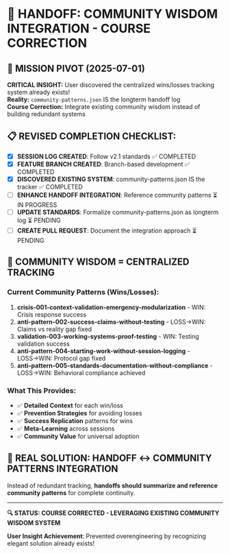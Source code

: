 # 🔄 HANDOFF: COMMUNITY WISDOM INTEGRATION - COURSE CORRECTION

## 🎯 **MISSION PIVOT** (2025-07-01)

**CRITICAL INSIGHT:** User discovered the centralized wins/losses tracking system already exists!  
**Reality:** `community-patterns.json` IS the longterm handoff log  
**Course Correction:** Integrate existing community wisdom instead of building redundant systems

## 📋 **REVISED COMPLETION CHECKLIST:**

- [x] **SESSION LOG CREATED**: Follow v2.1 standards ✅ COMPLETED  
- [x] **FEATURE BRANCH CREATED**: Branch-based development ✅ COMPLETED  
- [x] **DISCOVERED EXISTING SYSTEM**: community-patterns.json IS the tracker ✅ COMPLETED  
- [ ] **ENHANCE HANDOFF INTEGRATION**: Reference community patterns ⏳ IN PROGRESS  
- [ ] **UPDATE STANDARDS**: Formalize community-patterns.json as longterm log ⏳ PENDING  
- [ ] **CREATE PULL REQUEST**: Document the integration approach ⏳ PENDING  

## 🧠 **COMMUNITY WISDOM = CENTRALIZED TRACKING**

### **Current Community Patterns (Wins/Losses):**
1. **crisis-001-context-validation-emergency-modularization** - WIN: Crisis response success
2. **anti-pattern-002-success-claims-without-testing** - LOSS→WIN: Claims vs reality gap fixed  
3. **validation-003-working-systems-proof-testing** - WIN: Testing validation success
4. **anti-pattern-004-starting-work-without-session-logging** - LOSS→WIN: Protocol gap fixed
5. **anti-pattern-005-standards-documentation-without-compliance** - LOSS→WIN: Behavioral compliance achieved

### **What This Provides:**
- ✅ **Detailed Context** for each win/loss
- ✅ **Prevention Strategies** for avoiding losses  
- ✅ **Success Replication** patterns for wins
- ✅ **Meta-Learning** across sessions
- ✅ **Community Value** for universal adoption

## 🔧 **REAL SOLUTION: HANDOFF ↔ COMMUNITY PATTERNS INTEGRATION**

Instead of redundant tracking, **handoffs should summarize and reference community patterns** for complete continuity.

---

**🔍 STATUS: COURSE CORRECTED - LEVERAGING EXISTING COMMUNITY WISDOM SYSTEM**

**User Insight Achievement**: Prevented overengineering by recognizing elegant solution already exists!